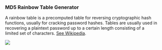 ### MD5 Rainbow Table Generator
A rainbow table is a precomputed table for reversing cryptographic hash functions, usually for cracking password hashes. Tables are usually used in recovering a plaintext password up to a certain length consisting of a limited set of characters.
  [See Wikipedia](https://en.wikipedia.org/wiki/Rainbow_table).  
  
  ![](http://www.mieuxcoder.com/data/2008/01/rainbow-table-7.png)
  
  
